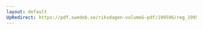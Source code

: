 ```yaml
---
layout: default
UpRedirect: https://pdf.swedeb.se/riksdagen-volumeG-pdf/199596/reg_199596/reg_199596_0250.pdf
---
```

